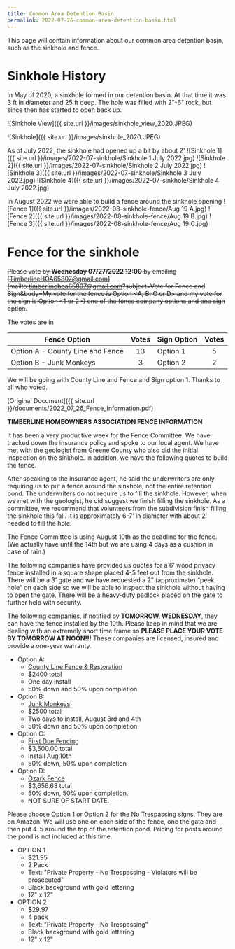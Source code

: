 ```yaml
---
title: Common Area Detention Basin
permalink: 2022-07-26-common-area-detention-basin.html
---
```


This page will contain information about our common area detention basin, such as the sinkhole and fence.

# Sinkhole History

In May of 2020, a sinkhole formed in our detention basin. At that time it was 3 ft in diameter and 25 ft deep.
The hole was filled with 2"-6" rock, but since then has started to open back up.

![Sinkhole View]({{ site.url }}/images/sinkhole_view_2020.JPEG)

![Sinkhole]({{ site.url }}/images/sinkhole_2020.JPEG)

As of July 2022, the sinkhole had opened up a bit by about 2'
![Sinkhole 1]({{ site.url }}/images/2022-07-sinkhole/Sinkhole 1 July 2022.jpg)
![Sinkhole 2]({{ site.url }}/images/2022-07-sinkhole/Sinkhole 2 July 2022.jpg)
![Sinkhole 3]({{ site.url }}/images/2022-07-sinkhole/Sinkhole 3 July 2022.jpg)
![Sinkhole 4]({{ site.url }}/images/2022-07-sinkhole/Sinkhole 4 July 2022.jpg)

In August 2022 we were able to build a fence around the sinkhole opening
![Fence 1]({{ site.url }}/images/2022-08-sinkhole-fence/Aug 19 A.jpg)
![Fence 2]({{ site.url }}/images/2022-08-sinkhole-fence/Aug 19 B.jpg)
![Fence 3]({{ site.url }}/images/2022-08-sinkhole-fence/Aug 19 C.jpg)

# Fence for the sinkhole

~~Please vote by **Wednesday 07/27/2022 12:00** by emailing [TimberlineHOA65807@gmail.com](mailto:timberlinehoa65807@gmail.com?subject=Vote for Fence and Sign&body=My vote for the fence is Option <A, B, C or D> and my vote for the sign is Option <1 or 2>) one of the fence company options and one sign option.~~

The votes are in

| Fence Option                     | Votes | Sign Option | Votes |
| -------------------------------- | :---: | ----------- | :---: |
| Option A - County Line and Fence |  13   | Option 1    |   5   |
| Option B - Junk Monkeys          |   3   | Option 2    |   2   |

We will be going with County Line and Fence and Sign option 1. Thanks to all who voted.

[Original Document]({{ site.url }}/documents/2022_07_26_Fence_Information.pdf)

**TIMBERLINE HOMEOWNERS ASSOCIATION FENCE INFORMATION**

It has been a very productive week for the Fence Committee. We have tracked down the insurance policy and spoke to our local agent. We have met with the geologist from Greene County who also did the initial inspection on the sinkhole. In addition, we have the following quotes to build the fence.

After speaking to the insurance agent, he said the underwriters are only requiring us to put a fence around the sinkhole, not the entire retention pond. The underwriters do not require us to fill the sinkhole. However, when we met with the geologist, he did suggest we finish filling the sinkhole. As a committee, we recommend that volunteers from the subdivision finish filling the sinkhole this fall. It is approximately 6-7’ in diameter with about 2’ needed to fill the hole.

The Fence Committee is using August 10th as the deadline for the fence. (We actually have until the 14th but we are using 4 days as a cushion in case of rain.)

The following companies have provided us quotes for a 6’ wood privacy fence installed in a square shape placed 4-5 feet out from the sinkhole. There will be a 3’ gate and we have requested a 2” (approximate) “peek hole” on each side so we will be able to inspect the sinkhole without having to open the gate. There will be a heavy-duty padlock placed on the gate to further help with security.

The following companies, if notified by **TOMORROW, WEDNESDAY**, they can have the fence installed by the 10th. Please keep in mind that we are dealing with an extremely short time frame so **PLEASE PLACE YOUR VOTE BY TOMORROW AT NOON!!!** These companies are licensed, insured and provide a one-year warranty.

- Option A:
  - [County Line Fence & Restoration](https://www.facebook.com/County-Line-Fence-and-Restoration-107679664737373/)
  - $2400 total
  - One day install
  - 50% down and 50% upon completion
- Option B:
  - [Junk Monkeys](https://www.junkmonkeysllc.com/)
  - $2500 total
  - Two days to install, August 3rd and 4th
  - 50% down and 50% upon completion
- Option C:
  - [First Due Fencing](https://www.facebook.com/FirstDueFencing/)
  - $3,500.00 total
  - Install Aug.10th
  - 50% down, 50% upon completion
- Option D:
  - [Ozark Fence](https://ozfence.com/)
  - $3,656.63 total
  - 50% down, 50% upon completion.
  - NOT SURE OF START DATE.

Please choose Option 1 or Option 2 for the No Trespassing signs. They are on Amazon. We will use one on each side of the fence, one the gate and then put 4-5 around the top of the retention pond. Pricing for posts around the pond is not included at this time.

- OPTION 1
  - $21.95
  - 2 Pack
  - Text: "Private Property - No Trespassing - Violators will be prosecuted"
  - Black background with gold lettering
  - 12" x 12"
- OPTION 2
  - $29.97
  - 4 pack
  - Text: "Private Property - No Trespassing"
  - Black background with gold lettering
  - 12" x 12"
